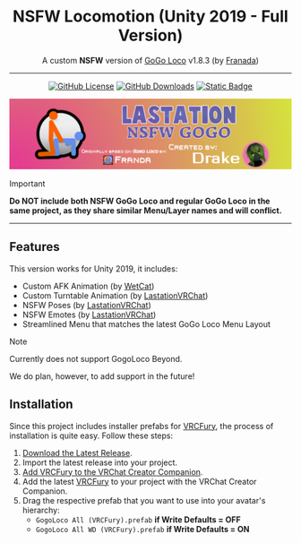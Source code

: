<div align="center">

# NSFW Locomotion (Unity 2019 - Full Version)

A custom **NSFW** version of [GoGo Loco](https://teeth-fetch-gdl.craft.me/CxY701Ne9Ng5Ev) v1.8.3 (by [Franada](https://twitter.com/franadaVRC))

---------------------------------------

[![GitHub License](https://img.shields.io/github/license/LastationVRChat/NSFW-Locomotion?style=for-the-badge&labelColor=c92078&color=e33b92)](https://github.com/LastationVRChat/NSFW-Locomotion/blob/main/LICENSE)
[![GitHub Downloads](https://img.shields.io/github/downloads/LastationVRChat/NSFW-Locomotion/total?style=for-the-badge&labelColor=c92078&color=e33b92)](https://github.com/LastationVRChat/NSFW-Locomotion/releases/latest)
[![Static Badge](https://img.shields.io/badge/Maintained%20By-KuryKat-696969?style=for-the-badge&labelColor=c92078&color=e33b92)](https://vrchat.com/home/user/usr_88edd638-41f7-4b86-81d2-425589e38828)

![NSFW Locomotion Banner](https://github.com/LastationVRChat/NSFW-Locomotion/blob/main/media/NSFWLoco1MB.png)

</div>

> [!IMPORTANT]
> **Do NOT include both NSFW GoGo Loco and regular GoGo Loco in the same project, as they share similar Menu/Layer names and will conflict.**

---------------------------------------

## Features

This version works for Unity 2019, it includes:

- Custom AFK Animation (by [WetCat](https://wetcat.gumroad.com/))
- Custom Turntable Animation (by [LastationVRChat](https://github.com/LastationVRChat/))
- NSFW Poses (by [LastationVRChat](https://github.com/LastationVRChat/))
- NSFW Emotes (by [LastationVRChat](https://github.com/LastationVRChat/))
- Streamlined Menu that matches the latest GoGo Loco Menu Layout

> [!NOTE]
> Currently does not support GogoLoco Beyond.
>
> We do plan, however, to add support in the future!

## Installation

Since this project includes installer prefabs for [VRCFury](https://vrcfury.com/), the process of installation is quite easy. Follow these steps:

1. [Download the Latest Release](https://github.com/LastationVRChat/NSFW-Locomotion/releases/latest).
2. Import the latest release into your project.
3. [Add VRCFury to the VRChat Creator Companion](https://vrcfury.com/download).
4. Add the latest [VRCFury](https://vrcfury.com/) to your project with the VRChat Creator Companion.
5. Drag the respective prefab that you want to use into your avatar's hierarchy:
   - `GogoLoco All (VRCFury).prefab` **if Write Defaults = OFF**
   - `GogoLoco All WD (VRCFury).prefab` **if Write Defaults = ON**
